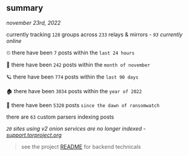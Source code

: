 
## summary
_november 23rd, 2022_

currently tracking `128` groups across `233` relays & mirrors - _`93` currently online_

⏲ there have been `7` posts within the `last 24 hours`

🦈 there have been `242` posts within the `month of november`

🪐 there have been `774` posts within the `last 90 days`

🏚 there have been `3034` posts within the `year of 2022`

🦕 there have been `5320` posts `since the dawn of ransomwatch`

there are `63` custom parsers indexing posts

_`20` sites using v2 onion services are no longer indexed - [support.torproject.org](https://support.torproject.org/onionservices/v2-deprecation/)_

> see the project [README](https://github.com/joshhighet/ransomwatch#ransomwatch--) for backend technicals
